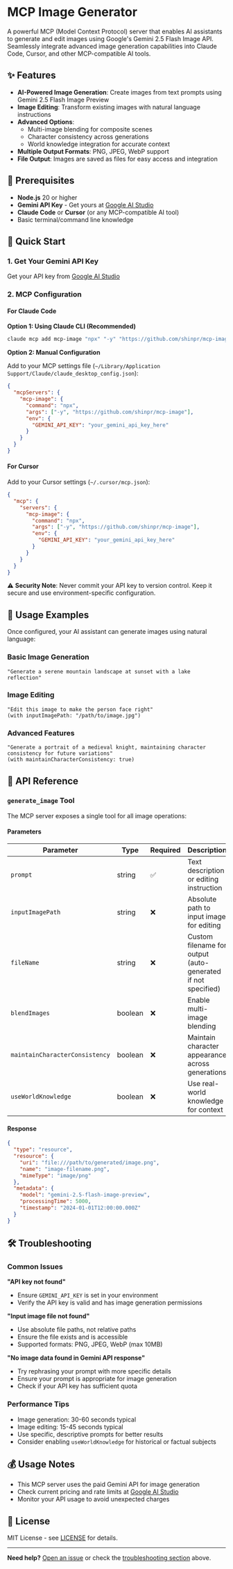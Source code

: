 # MCP Image Generator

A powerful MCP (Model Context Protocol) server that enables AI assistants to generate and edit images using Google's Gemini 2.5 Flash Image API. Seamlessly integrate advanced image generation capabilities into Claude Code, Cursor, and other MCP-compatible AI tools.

## ✨ Features

- **AI-Powered Image Generation**: Create images from text prompts using Gemini 2.5 Flash Image Preview
- **Image Editing**: Transform existing images with natural language instructions
- **Advanced Options**: 
  - Multi-image blending for composite scenes
  - Character consistency across generations
  - World knowledge integration for accurate context
- **Multiple Output Formats**: PNG, JPEG, WebP support
- **File Output**: Images are saved as files for easy access and integration

## 🔧 Prerequisites

- **Node.js** 20 or higher
- **Gemini API Key** - Get yours at [Google AI Studio](https://aistudio.google.com/apikey)
- **Claude Code** or **Cursor** (or any MCP-compatible AI tool)
- Basic terminal/command line knowledge

## 🚀 Quick Start

### 1. Get Your Gemini API Key

Get your API key from [Google AI Studio](https://aistudio.google.com/apikey)

### 2. MCP Configuration

#### For Claude Code

**Option 1: Using Claude CLI (Recommended)**

```bash
claude mcp add mcp-image "npx" "-y" "https://github.com/shinpr/mcp-image" --env GEMINI_API_KEY=your-api-key
```

**Option 2: Manual Configuration**

Add to your MCP settings file (`~/Library/Application Support/Claude/claude_desktop_config.json`):

```json
{
  "mcpServers": {
    "mcp-image": {
      "command": "npx",
      "args": ["-y", "https://github.com/shinpr/mcp-image"],
      "env": {
        "GEMINI_API_KEY": "your_gemini_api_key_here"
      }
    }
  }
}
```

#### For Cursor

Add to your Cursor settings (`~/.cursor/mcp.json`):

```json
{
  "mcp": {
    "servers": {
      "mcp-image": {
        "command": "npx",
        "args": ["-y", "https://github.com/shinpr/mcp-image"],
        "env": {
          "GEMINI_API_KEY": "your_gemini_api_key_here"
        }
      }
    }
  }
}
```

⚠️ **Security Note**: Never commit your API key to version control. Keep it secure and use environment-specific configuration.

## 📖 Usage Examples

Once configured, your AI assistant can generate images using natural language:

### Basic Image Generation

```
"Generate a serene mountain landscape at sunset with a lake reflection"
```

### Image Editing

```
"Edit this image to make the person face right"
(with inputImagePath: "/path/to/image.jpg")
```


### Advanced Features

```
"Generate a portrait of a medieval knight, maintaining character consistency for future variations"
(with maintainCharacterConsistency: true)
```

## 🔧 API Reference

### `generate_image` Tool

The MCP server exposes a single tool for all image operations:

#### Parameters

| Parameter | Type | Required | Description |
|-----------|------|----------|-------------|
| `prompt` | string | ✅ | Text description or editing instruction |
| `inputImagePath` | string | ❌ | Absolute path to input image for editing |
| `fileName` | string | ❌ | Custom filename for output (auto-generated if not specified) |
| `blendImages` | boolean | ❌ | Enable multi-image blending |
| `maintainCharacterConsistency` | boolean | ❌ | Maintain character appearance across generations |
| `useWorldKnowledge` | boolean | ❌ | Use real-world knowledge for context |

#### Response

```json
{
  "type": "resource",
  "resource": {
    "uri": "file:///path/to/generated/image.png",
    "name": "image-filename.png",
    "mimeType": "image/png"
  },
  "metadata": {
    "model": "gemini-2.5-flash-image-preview",
    "processingTime": 5000,
    "timestamp": "2024-01-01T12:00:00.000Z"
  }
}
```

## 🛠️ Troubleshooting

### Common Issues

**"API key not found"**
- Ensure `GEMINI_API_KEY` is set in your environment
- Verify the API key is valid and has image generation permissions

**"Input image file not found"**
- Use absolute file paths, not relative paths
- Ensure the file exists and is accessible
- Supported formats: PNG, JPEG, WebP (max 10MB)

**"No image data found in Gemini API response"**
- Try rephrasing your prompt with more specific details
- Ensure your prompt is appropriate for image generation
- Check if your API key has sufficient quota

### Performance Tips

- Image generation: 30-60 seconds typical
- Image editing: 15-45 seconds typical  
- Use specific, descriptive prompts for better results
- Consider enabling `useWorldKnowledge` for historical or factual subjects


## 💰 Usage Notes

- This MCP server uses the paid Gemini API for image generation
- Check current pricing and rate limits at [Google AI Studio](https://aistudio.google.com/)
- Monitor your API usage to avoid unexpected charges

## 📄 License

MIT License - see [LICENSE](LICENSE) for details.

---

**Need help?** [Open an issue](https://github.com/shinpr/mcp-image/issues) or check the [troubleshooting section](#-troubleshooting) above.